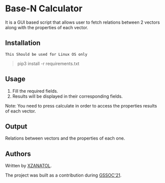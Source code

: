 # Base-N Calculator

It is a GUI based script that allows user to fetch relations between 2 vectors along with the properties of each vector.

## Installation

`` This Should be used for Linux OS only ``
> pip3 install -r requirements.txt

## Usage

1) Fill the required fields.
2) Results will be displayed in their corresponding fields.

Note: You need to press calculate in order to access the properties results of each vector.

## Output

Relations between vectors and the properties of each one.

## Authors

Written by [XZANATOL](https://www.github.com/XZANATOL).

The project was built as a contribution during [GSSOC'21](https://gssoc.girlscript.tech/).